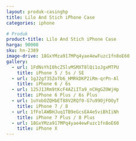 ```yaml
---
layout: produk-casinghp
title: Lilo And Stich iPhone Case
categories: iphone

# Produk
product-title: Lilo And Stich iPhone Case
harga: 90000
sku: hn-2389
image-drive: 18GxYMza917MPq4yae4ewFuzc1fn8oE60
gallery:
  - url: 1FdNsYhI0hcZSlvMSMXT8lQi1oJgxMTPU
    title: iPhone 5 / 5s / SE
  - url: 1gJ2gf35Zo7b6_HMRkDKP2iRm-qrPn-Al
    title: iPhone 6 / 6s
  - url: 125J1JRm9tKcF4AZiITa9_nCHgGZOWjHp
    title: iPhone 6 Plus / 6s Plus
  - url: 1uYobOZQHbET88V2RQf0-G7u99OjFOOyT
    title: iPhone 7 / 8
  - url: 1fFolAWBHJuq1TB9eGcsEA4e5viBhIiNh
    title: iPhone 7 Plus / 8 Plus
  - url: 18GxYMza917MPq4yae4ewFuzc1fn8oE60
    title: iPhone X
---
```

